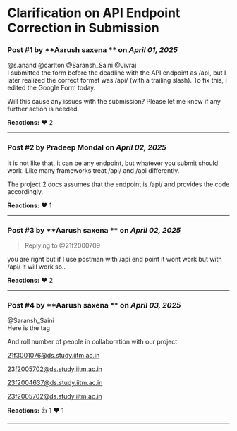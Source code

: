 # Clarification on API Endpoint Correction in Submission

### Post #1 by **Aarush saxena ** on *April 01, 2025*
@s.anand @carlton @Saransh\_Saini @Jivraj  
I submitted the form before the deadline with the API endpoint as /api, but I later realized the correct format was /api/ (with a trailing slash). To fix this, I edited the Google Form today.

Will this cause any issues with the submission? Please let me know if any further action is needed.

**Reactions:** ❤️ 2

---

### Post #2 by **Pradeep Mondal** on *April 02, 2025*
It is not like that, it can be any endpoint, but whatever you submit should work. Like many frameworks treat /api/ and /api differently.

The project 2 docs assumes that the endpoint is /api/ and provides the code accordingly.

**Reactions:** ❤️ 1

---

### Post #3 by **Aarush saxena ** on *April 02, 2025*
> Replying to @21f2000709

you are right but if I use postman with /api end point it wont work but with /api/ it will work so..

**Reactions:** ❤️ 2

---

### Post #4 by **Aarush saxena ** on *April 03, 2025*
@Saransh\_Saini  
Here is the tag

And roll number of people in collaboration with our project

21f3001076@ds.study.iitm.ac.in

23f2005702@ds.study.iitm.ac.in

23f2004637@ds.study.iitm.ac.in

23f2005702@ds.study.iitm.ac.in

**Reactions:** 👍 1 ❤️ 1

---

